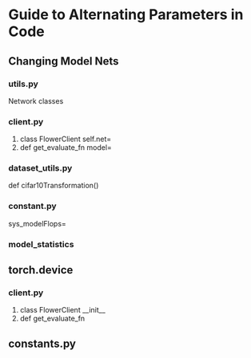 # Guide to Alternating Parameters in Code

## Changing Model Nets
### utils.py
Network classes
### client.py
1. class FlowerClient self.net=
2. def get_evaluate_fn model=
### dataset_utils.py
def cifar10Transformation()
### constant.py
sys_modelFlops=
### model_statistics

## torch.device
### client.py
1. class FlowerClient \_\_init\_\_
2. def get_evaluate_fn

## constants.py
